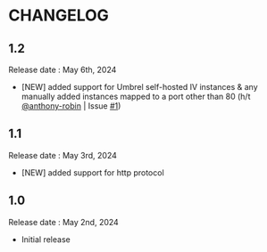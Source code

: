 # CHANGELOG

## 1.2
Release date : May 6th, 2024

* [NEW] added support for Umbrel self-hosted IV instances & any manually added instances mapped to a port other than 80 (h/t [@anthony-robin](https://github.com/anthony-robin) | Issue [#1](https://github.com/WalsGit/Add2WL-for-Invidious/issues/1))

## 1.1
Release date : May 3rd, 2024

* [NEW] added support for http protocol

## 1.0
Release date : May 2nd, 2024

* Initial release